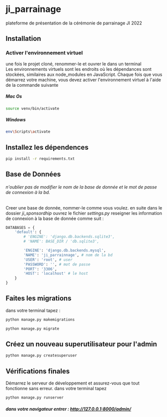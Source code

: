 # ji_parrainage
plateforme de présentation de la cérémonie de parrainage JI 2022

## Installation
### Activer l'environnement virtuel
une fois le projet cloné, renommer-le et ouvrer le dans un terminal <br>
Les environnements virtuels sont les endroits où les dépendances sont stockées, similaires aux node_modules en JavaScript. Chaque fois que vous démarrez votre machine, vous devez activer l'environnement virtuel à l'aide de la commande suivante
##### Mac Os

```bash
source venv/bin/activate
```
##### Windows

```bash
env\Scripts\activate
```
## Installez les dépendences

```bash
pip install -r requirements.txt
```
## Base de Données
###### n'oublier pas de modifier le nom de la base de donnée et le mot de passe de connexion à la bd.
Creer une base de donnée, nommer-le comme vous voulez.
en suite dans le dossier *ji_sponsordhip* ouvrez le fichier *settings.py* reseigner les information de connexion à la base de donnée comme suit :
```python
DATABASES = {
    'default': {
        # 'ENGINE': 'django.db.backends.sqlite3',
        # 'NAME': BASE_DIR / 'db.sqlite3',

        'ENGINE': 'django.db.backends.mysql',
        'NAME': 'ji_parrainnage', # nom de la bd
        'USER': 'root', # user
        'PASSWORD': '', # mot de passe
        'PORT': '3306',
        'HOST': 'localhost' # le host
    }
}
```
## Faites les migrations
dans votre terminal tapez :

```bash
python manage.py makemigrations

python manage.py migrate
```
## Créez un nouveau superutilisateur pour l'admin

```bash
python manage.py createsuperuser
```
## Vérifications finales
Démarrez le serveur de développement et assurez-vous que tout fonctionne sans erreur.
dans votre terminal tapez

```bash
python manage.py runserver
```
##### dans votre navigateur entrer : http://127.0.0.1:8000/admin/